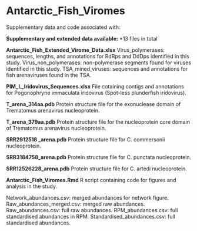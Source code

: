 # Antarctic_Fish_Viromes
Supplementary data and code associated with: 

<b>Supplementary and extended data available:</b>
*13 files in total

<b>Antarctic_Fish_Extended_Virome_Data.xlsx</b>
Virus_polymerases: sequences, lengths, and annotations for RdRps and DdDps identified in this study.
Virus_non_polymerases: non-polymerase segments found for viruses identified in this study.
TSA_mined_viruses: sequences and annotations for fish arenaviruses found in the TSA.

<b>PIM_L_Iridovirus_Sequences.xlsx</b>
File cotaining contigs and annotations for Pogonophryne immaculata iridovirus (Spot-less plunderfish iridovirus).

<b>T_arena_314aa.pdb</b>
Protein structure file for the exonuclease domain of Trematomus arenavirus nucleoprotein.

<b>T_arena_379aa.pdb</b>
Protein structure file for the nucleoprotein core domain of Trematomus arenavirus nucleoprotein.

<b>SRR2912518 _arena.pdb</b>
Protein structure file for C. commersonii nucleoprotein.

<b>SRR3184758_arena.pdb</b>
Protein structure file for C. punctata nucleoprotein.

<b>SRR12526228_arena.pdb</b>
Protein structure file for C. artedi nucleoprotein.

<b>Antarctic_Fish_Viromes.Rmd</b>
R script containing code for figures and analysis in the study.

Network_abundances.csv: merged abundances for network figure.
Raw_abundances_merged.csv: merged raw abundances.
Raw_abundances.csv: full raw abundances.
RPM_abundances.csv: full standardised abundances in RPM.
Standardised_abundances.csv: full standardised abundances.
